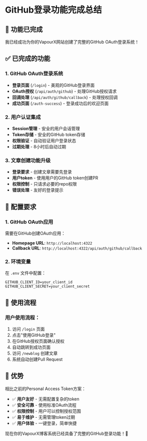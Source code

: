 # GitHub登录功能完成总结

## 🎉 功能已完成

我已经成功为你的VapourX网站创建了完整的GitHub OAuth登录系统！

## ✅ 已完成的功能

### 1. GitHub OAuth登录系统
- **登录页面** (`/login`) - 美观的GitHub登录界面
- **OAuth授权** (`/api/auth/github`) - 处理GitHub授权请求
- **回调处理** (`/api/auth/github/callback`) - 处理授权回调
- **成功页面** (`/auth-success`) - 登录成功后的欢迎页面

### 2. 用户认证集成
- **Session管理** - 安全的用户会话管理
- **Token存储** - 安全的GitHub token存储
- **权限验证** - 自动验证用户登录状态
- **过期处理** - 8小时后自动过期

### 3. 文章创建功能升级
- **登录要求** - 创建文章需要先登录
- **用户token** - 使用用户的GitHub token创建PR
- **权限控制** - 只请求必要的repo权限
- **错误处理** - 友好的登录提示

## 🔧 配置要求

### 1. GitHub OAuth应用
需要在GitHub创建OAuth应用：
- **Homepage URL**: `http://localhost:4322`
- **Callback URL**: `http://localhost:4322/api/auth/github/callback`

### 2. 环境变量
在 `.env` 文件中配置：
```env
GITHUB_CLIENT_ID=your_client_id
GITHUB_CLIENT_SECRET=your_client_secret
```

## 🚀 使用流程

### 用户使用流程：
1. 访问 `/login` 页面
2. 点击"使用GitHub登录"
3. 在GitHub授权页面确认授权
4. 自动跳转到成功页面
5. 访问 `/newblog` 创建文章
6. 系统自动创建Pull Request

## 🎯 优势

相比之前的Personal Access Token方案：

- ✅ **用户友好** - 无需配置复杂的token
- ✅ **安全可靠** - 使用标准OAuth流程
- ✅ **权限控制** - 用户可以控制授权范围
- ✅ **易于维护** - 无需管理token过期
- ✅ **用户体验** - 一键登录，简单快捷

现在你的VapourX博客系统已经具备了完整的GitHub登录功能！🎊 